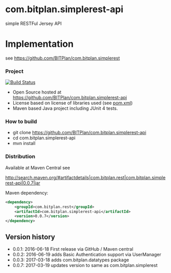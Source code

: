 # com.bitplan.simplerest-api
simple RESTFul Jersey API

# Implementation
see https://github.com/BITPlan/com.bitplan.simplerest

### Project
[![Build Status](https://travis-ci.org/BITPlan/com.bitplan.simplerest-api.svg?branch=master)](https://travis-ci.org/BITPlan/com.bitplan.simplerest-api)

* Open Source hosted at https://github.com/BITPlan/com.bitplan.simplerest-api
* License based on license of libraries used (see [pom.xml](https://github.com/BITPlan/com.bitplan.simplerest-api/blob/master/pom.xml))
* Maven based Java project including JUnit 4 tests.

### How to build
* git clone https://github.com/BITPlan/com.bitplan.simplerest-api
* cd com.bitplan.simplerest-api
* mvn install

### Distribution
Available at Maven Central see 

http://search.maven.org/#artifactdetails|com.bitplan.rest|com.bitplan.simplerest-api|0.0.7|jar

Maven dependency:

```xml
<dependency>
	<groupId>com.bitplan.rest</groupId>
	<artifactId>com.bitplan.simplerest-api</artifactId>
	<version>0.0.7</version>
</dependency>
```

## Version history
* 0.0.1: 2016-06-18 First release via GitHub / Maven central
* 0.0.2: 2016-06-19 adds Basic Authentication support via UserManager
* 0.0.3: 2017-03-18 adds com.bitplan.datatypes package
* 0.0.7: 2017-03-19 updates version to same as com.bitplan.simplerest
